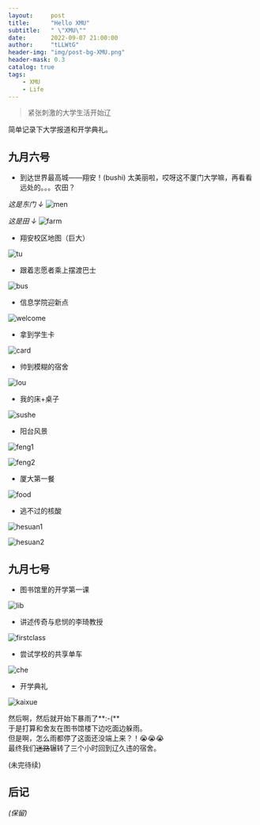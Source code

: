 ```yaml
---
layout:     post
title:      "Hello XMU"
subtitle:   " \"XMU\""
date:       2022-09-07 21:00:00
author:     "tLLWtG"
header-img: "img/post-bg-XMU.png"
header-mask: 0.3
catalog: true
tags:
    - XMU
    - Life
---
```


>紧张刺激的大学生活开始辽

简单记录下大学报道和开学典礼。

## 九月六号

* 到达世界最高城——翔安！(bushi) 太美丽啦，哎呀这不厦门大学嘛，再看看远处的。。。农田？  

*这是东门 ↓*
![men](../../../../img/HelloXMU/men.jpg "men")

*这是田 ↓*
![farm](../../../../img/HelloXMU/farm.jpg "farm")

* 翔安校区地图（巨大）

![tu](../../../../img/HelloXMU/tu.jpg "tu")

* 跟着志愿者乘上摆渡巴士

![bus](../../../../img/HelloXMU/bus.jpg "bus")

* 信息学院迎新点

![welcome](../../../../img/HelloXMU/welcome.jpg "welcome")

* 拿到学生卡

![card](../../../../img/HelloXMU/card.jpg "card")

* 帅到模糊的宿舍

![lou](../../../../img/HelloXMU/lou.jpg "lou")

* 我的床+桌子

![sushe](../../../../img/HelloXMU/sushe.jpg "sushe")

* 阳台风景

![feng1](../../../../img/HelloXMU/feng1.jpg "feng1")

![feng2](../../../../img/HelloXMU/feng2.jpg "feng2")

* 厦大第一餐

![food](../../../../img/HelloXMU/food.jpg "food")

* 逃不过的核酸

![hesuan1](../../../../img/HelloXMU/hesuan1.jpg "hesuan1")

![hesuan2](../../../../img/HelloXMU/hesuan2.jpg "hesuan2")

## 九月七号

* 图书馆里的开学第一课

![lib](../../../../img/HelloXMU/lib.jpg "lib")

* 讲述传奇与悲悯的李琦教授

![firstclass](../../../../img/HelloXMU/firstclass.jpg "firstclass")

* 尝试学校的共享单车

![che](../../../../img/HelloXMU/che.jpg "che")

* 开学典礼

![kaixue](../../../../img/HelloXMU/kaixue.jpg "kaixue")

然后啊，然后就开始下暴雨了**:-(**  
于是打算和舍友在图书馆楼下边吃面边躲雨。  
但是啊，怎么雨都停了这面还没端上来？！😭😭😭  
最终我们~~迷路~~辗转了三个小时回到辽久违的宿舍。

(未完待续)


## 后记

*(保留)*


<!-- *———      __ 后记于 __* -->